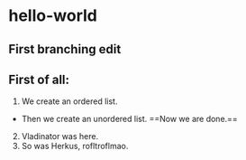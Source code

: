 # hello-world

## First branching edit

**First** of all:
---
1. We create an ordered list.
- Then we create an unordered list.
==Now we are done.==

2. Vladinator was here.
3. So was Herkus, rofltroflmao.